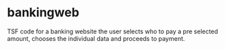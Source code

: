 # bankingweb
TSF code for a banking website
the user selects who to pay a pre selected amount,
chooses the individual data and proceeds to payment.
